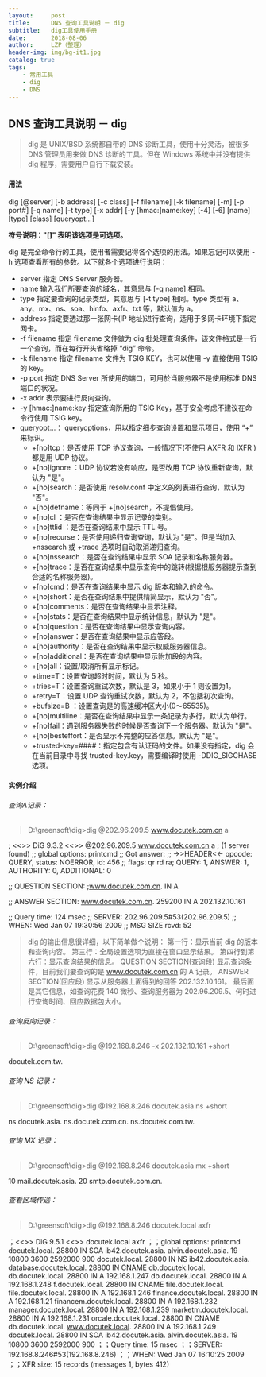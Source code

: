 ```yaml
---
layout:     post
title:      DNS 查询工具说明 － dig
subtitle:   dig工具使用手册
date:       2018-08-06
author:     LZP（整理）
header-img: img/bg-it1.jpg
catalog: true
tags:
    - 常用工具
    - dig
    - DNS
---
```




## DNS 查询工具说明 － dig
>dig 是 UNIX/BSD 系统都自带的 DNS 诊断工具，使用十分灵活，被很多 DNS 管理员用来做 DNS 诊断的工具。但在 Windows 系统中并没有提供 dig 程序，需要用户自行下载安装。
 

#### 用法
dig [@server] [-b address] [-c class] [-f filename] [-k filename] [-m] [-p port#] [-q name] [-t type] [-x addr] [-y [hmac:]name:key] [-4] [-6] [name] [type] [class] [queryopt...]

**符号说明："[]" 表明该选项是可选项。**

dig 是完全命令行的工具，使用者需要记得各个选项的用法。如果忘记可以使用 -h 选项查看所有的参数。以下就各个选项进行说明：
* server
指定 DNS Server 服务器。
* name
输入我们所要查询的域名，其意思与 [-q name] 相同。
* type
指定要查询的记录类型，其意思与 [-t type] 相同。type 类型有 a、any、mx、ns、soa、hinfo、axfr、txt 等，默认值为 a。
* address
指定要透过那一张网卡(IP 地址)进行查询，适用于多网卡环境下指定网卡。
* -f filename
指定 filename 文件做为 dig 批处理查询条件，该文件格式是一行一个查询，而在每行开头省略掉 “dig” 命令。
* -k filename
指定 filename 文件为 TSIG KEY，也可以使用 -y 直接使用 TSIG 的 key。
* -p port
指定 DNS Server 所使用的端口，可用於当服务器不是使用标准 DNS 端口的状况。
* -x addr
表示要进行反向查询。
* -y [hmac:]name:key
指定查询所用的 TSIG Key，基于安全考虑不建议在命令行使用 TSIG key。
* queryopt...：
queryoptions，用以指定细步查询设置和显示项目，使用 “+” 来标识。
  - +[no]tcp：是否使用 TCP 协议查询，一般情况下(不使用 AXFR 和 IXFR )都是用 UDP 协议。
  - +[no]ignore ：UDP 协议若没有响应，是否改用 TCP 协议重新查询，默认为 "是"。
  - +[no]search：是否使用 resolv.conf 中定义的列表进行查询，默认为 "否"。
  - +[no]defname：等同于 +[no]search，不提倡使用。
  - +[no]cl ：是否在查询结果中显示记录的类别。
  - +[no]ttlid ：是否在查询结果中显示 TTL 号。
  - +[no]recurse：是否使用递归查询查询，默认为 "是"。但是当加入 +nssearch 或 +trace 选项时自动取消递归查询。
  - +[no]nssearch：是否在查询结果中显示 SOA 记录和名称服务器。
  - +[no]trace：是否在查询结果中显示查询中的跳转(根据根服务器提示查到合适的名称服务器)。
  - +[no]cmd：是否在查询结果中显示 dig 版本和输入的命令。
  - +[no]short：是否在查询结果中提供精简显示，默认为 "否"。
  - +[no]comments：是否在查询结果中显示注释。
  - +[no]stats：是否在查询结果中显示统计信息，默认为 "是"。
  - +[no]question：是否在查询结果中显示查询内容。
  - +[no]answer：是否在查询结果中显示应答段。
  - +[no]authority：是否在查询结果中显示权威服务器信息。
  - +[no]additional：是否在查询结果中显示附加段的内容。
  - +[no]all：设置/取消所有显示标记。
  - +time=T：设置查询超时时间，默认为 5 秒。
  - +tries=T：设置查询重试次数，默认是 3，如果小于 1 则设置为1。
  - +retry=T：设置 UDP 查询重试次数，默认为 2，不包括初次查询。
  - +bufsize=B ：设置查询是的高速缓冲区大小(0～65535)。
  - +[no]multiline：是否在查询结果中显示一条记录为多行，默认为单行。
  - +[no]fail：遇到服务器失败的时候是否查询下一个服务器。默认为 "是"。
  - +[no]besteffort：是否显示不完整的应答信息。默认为 "是"。
  - +trusted-key=####：指定包含有认证码的文件。如果没有指定，dig 会在当前目录中寻找 trusted-key.key，需要编译时使用 -DDIG_SIGCHASE 选项。


#### 实例介绍
 
###### 查询A记录：
>D:\greensoft\dig>dig @202.96.209.5 www.docutek.com.cn a

; <<>> DiG 9.3.2 <<>> @202.96.209.5 www.docutek.com.cn a
; (1 server found)
;; global options: printcmd
;; Got answer:
;; ->>HEADER<<- opcode: QUERY, status: NOERROR, id: 456
;; flags: qr rd ra; QUERY: 1, ANSWER: 1, AUTHORITY: 0, ADDITIONAL: 0

;; QUESTION SECTION:
;www.docutek.com.cn. IN A

;; ANSWER SECTION:
www.docutek.com.cn. 259200 IN A 202.132.10.161

;; Query time: 124 msec
;; SERVER: 202.96.209.5#53(202.96.209.5)
;; WHEN: Wed Jan 07 19:30:56 2009
;; MSG SIZE rcvd: 52

>dig 的输出信息很详细，以下简单做个说明：
第一行：显示当前 dig 的版本和查询内容。
第三行：全局设置选项为直接在窗口显示结果。
第四行到第六行：显示查询结果的信息。
QUESTION SECTION(查询段)
显示查询条件，目前我们要查询的是 www.docutek.com.cn 的 A 记录。
ANSWER SECTION(回应段)
显示从服务器上面得到的回答 202.132.10.161。
最后面是其它信息，如查询花费 140 微秒、查询服务器为 202.96.209.5、何时进行查询时间、回应数据包大小。

###### 查询反向记录：
>D:\greensoft\dig>dig @192.168.8.246 -x 202.132.10.161 +short

docutek.com.tw.

 
###### 查询 NS 记录：
>D:\greensoft\dig>dig @192.168.8.246 docutek.asia ns +short

ns.docutek.asia.
ns.docutek.com.cn.
ns.docutek.com.tw.

 
###### 查询 MX 记录：
>D:\greensoft\dig>dig @192.168.8.246 docutek.asia mx +short

10 mail.docutek.asia.
20 smtp.docutek.com.cn.

 
###### 查看区域传送：

>D:\greensoft\dig>dig @192.168.8.246 docutek.local axfr

；<<>> DiG 9.5.1 <<>> docutek.local axfr
；；global options: printcmd
docutek.local. 28800 IN SOA ib42.docutek.asia. alvin.docutek.asia. 19 10800 3600 2592000 900
docutek.local. 28800 IN NS ib42.docutek.asia.
database.docutek.local. 28800 IN CNAME db.docutek.local.
db.docutek.local. 28800 IN A 192.168.1.247
db.docutek.local. 28800 IN A 192.168.1.248
f.docutek.local. 28800 IN CNAME file.docutek.local.
file.docutek.local. 28800 IN A 192.168.1.246
finance.docutek.local. 28800 IN A 192.168.1.21
financem.docutek.local. 28800 IN A 192.168.1.232
manager.docutek.local. 28800 IN A 192.168.1.239
marketm.docutek.local. 28800 IN A 192.168.1.231
orcale.docutek.local. 28800 IN CNAME db.docutek.local.
www.docutek.local. 28800 IN A 192.168.1.249
docutek.local. 28800 IN SOA ib42.docutek.asia. alvin.docutek.asia. 19 10800 3600 2592000 900
；；Query time: 15 msec
；；SERVER: 192.168.8.246#53(192.168.8.246)
；；WHEN: Wed Jan 07 16:10:25 2009
；；XFR size: 15 records (messages 1, bytes 412)